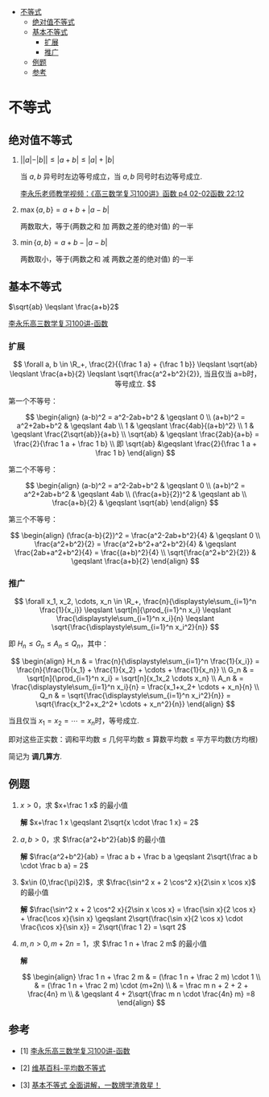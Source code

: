 - [不等式](#不等式)
  - [绝对值不等式](#绝对值不等式)
  - [基本不等式](#基本不等式)
    - [扩展](#扩展)
    - [推广](#推广)
  - [例题](#例题)
  - [参考](#参考)

# 不等式 

## 绝对值不等式

1. $||a| - |b|| \leqslant |a+b| \leqslant |a| + |b|$

   当 $a,b$ 异号时左边等号成立，当 $a,b$ 同号时右边等号成立.

   [李永乐老师教学视频：《高三数学复习100讲》函数 p4 02-02函数 22:12](https://www.bilibili.com/video/BV1z441147P4?p=4)

2. $\max\lbrace a, b \rbrace = a+b+|a-b|$
 
   两数取大，等于(两数之和 加 两数之差的绝对值) 的一半

3. $\min\lbrace a, b \rbrace = a+b-|a-b|$

   两数取小，等于(两数之和 减 两数之差的绝对值) 的一半

## 基本不等式

$\sqrt{ab} \leqslant \frac{a+b}2$

[李永乐高三数学复习100讲-函数](https://www.bilibili.com/video/BV1z441147P4?p=1)

### 扩展

$$
\forall a, b \in \R_+, \frac{2}{{\frac 1 a} + {\frac 1 b}} \leqslant \sqrt{ab} \leqslant \frac{a+b}{2} \leqslant \sqrt{\frac{a^2+b^2}{2}}, 当且仅当 a=b时，等号成立.
$$

第一个不等号：

$$
\begin{align}
(a-b)^2 = a^2-2ab+b^2 & \geqslant 0 \\
(a+b)^2 = a^2+2ab+b^2 & \geqslant 4ab \\
1 & \geqslant \frac{4ab}{(a+b)^2} \\
1 & \geqslant \frac{2\sqrt{ab}}{a+b} \\
\sqrt{ab} & \geqslant \frac{2ab}{a+b} = \frac{2}{\frac 1 a + \frac 1 b} \\
即 \sqrt{ab} &\geqslant \frac{2}{\frac 1 a + \frac 1 b}
\end{align}
$$

第二个不等号：

$$
\begin{align}
(a-b)^2 = a^2-2ab+b^2 & \geqslant 0 \\
(a+b)^2 = a^2+2ab+b^2 & \geqslant 4ab \\
(\frac{a+b}{2})^2 & \geqslant ab \\
\frac{a+b}{2} & \geqslant \sqrt{ab}
\end{align}
$$

第三个不等号：

$$
\begin{align}
(\frac{a-b}{2})^2 = \frac{a^2-2ab+b^2}{4} & \geqslant 0 \\
\frac{a^2+b^2}{2} = \frac{a^2+b^2+a^2+b^2}{4} & \geqslant \frac{2ab+a^2+b^2}{4} = \frac{(a+b)^2}{4} \\
\sqrt{\frac{a^2+b^2}{2}} & \geqslant \frac{a+b}{2}
\end{align}
$$

### 推广

$$
\forall x_1, x_2, \cdots, x_n \in \R_+, \frac{n}{\displaystyle\sum_{i=1}^n \frac{1}{x_i}} \leqslant \sqrt[n]{\prod_{i=1}^n x_i} \leqslant \frac{\displaystyle\sum_{i=1}^n x_i}{n} \leqslant \sqrt{\frac{\displaystyle\sum_{i=1}^n x_i^2}{n}}
$$

即 $H_n \leqslant G_n \leqslant A_n \leqslant Q_n$，其中：

$$
\begin{align}
H_n & = \frac{n}{\displaystyle\sum_{i=1}^n \frac{1}{x_i}} = \frac{n}{\frac{1}{x_1} + \frac{1}{x_2} + \cdots + \frac{1}{x_n}} \\
G_n & = \sqrt[n]{\prod_{i=1}^n x_i} = \sqrt[n]{x_1x_2 \cdots x_n} \\
A_n & = \frac{\displaystyle\sum_{i=1}^n x_i}{n} = \frac{x_1+x_2+ \cdots + x_n}{n} \\
Q_n & = \sqrt{\frac{\displaystyle\sum_{i=1}^n x_i^2}{n}} = \sqrt{\frac{x_1^2+x_2^2+ \cdots + x_n^2}{n}}
\end{align}
$$

当且仅当 $x_1=x_2=\cdots =x_n$时，等号成立.

即对这些正实数：调和平均数 $\leqslant$ 几何平均数 $\leqslant$ 算数平均数 $\leqslant$ 平方平均数(方均根)

简记为 **调几算方**.

## 例题

1. $x\gt 0$，求 $x+\frac 1 x$ 的最小值

    **解** $x+\frac 1 x \geqslant 2\sqrt{x \cdot \frac 1 x} = 2$

2. $a,b \gt 0$，求 $\frac{a^2+b^2}{ab}$ 的最小值

    **解** $\frac{a^2+b^2}{ab} = \frac a b + \frac b a \geqslant 2\sqrt{\frac a b \cdot \frac b a} = 2$

3. $x\in (0,\frac{\pi}2)$，求 $\frac{\sin^2 x + 2 \cos^2 x}{2\sin x \cos x}$ 的最小值

    **解** $\frac{\sin^2 x + 2 \cos^2 x}{2\sin x \cos x} = \frac{\sin x}{2 \cos x} + \frac{\cos x}{\sin x} \geqslant 2\sqrt{\frac{\sin x}{2 \cos x} \cdot \frac{\cos x}{\sin x}} = 2\sqrt{\frac 1 2} =  \sqrt 2$

4. $m,n \gt 0, m+2n=1$，求 $\frac 1 n + \frac 2 m$ 的最小值

    **解**  

    $$
    \begin{align}
    \frac 1 n + \frac 2 m & = (\frac 1 n + \frac 2 m) \cdot 1 \\
    & = (\frac 1 n + \frac 2 m) \cdot (m+2n) \\
    & = \frac m n + 2 + 2 + \frac{4n} m \\
    & \geqslant 4 + 2\sqrt{\frac m n \cdot \frac{4n} m} =8
    \end{align}
    $$

## 参考

- [1] [李永乐高三数学复习100讲-函数](https://www.bilibili.com/video/BV1z441147P4)

- [2] [维基百科-平均数不等式](https://zh.wikipedia.org/zh-hans/%E5%B9%B3%E5%9D%87%E6%95%B0%E4%B8%8D%E7%AD%89%E5%BC%8F)

- [3] [基本不等式 全面讲解，一数牌学渣救星！](https://www.bilibili.com/video/BV1we4y1H7Yd)

